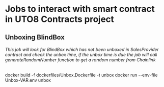 # Jobs to interact with smart contract in UTO8 Contracts project

## Unboxing BlindBox

###### This job will look for BlindBox which has not been unboxed in SalesProvider contract and check the unbox time, if the unbox time is due the job will call generateRandomNumber function to get a random number from Chainlink

docker build -f dockerfiles/Unbox.Dockerfile -t unbox
docker run --env-file Unbox-VAR.env unbox
